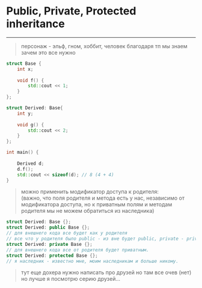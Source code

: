 # Public, Private, Protected inheritance
***
> персонаж - эльф, гном, хоббит, человек
> благодаря тп мы знаем зачем это все нужно

```c++
struct Base {
    int x;
    
    void f() {
        std::cout << 1;
    }
};

struct Derived: Base{
    int y;
    
    void g() {
        std::cout << 2;
    }
};

int main() {
    
    Derived d;
    d.f();
    std::cout << sizeof(d); // 8 (4 + 4)
}
```

> можно применить модификатор доступа к родителя:  
> (важно, что поля родителя и метода есть у нас, независимо от модификатора доступа, но к приватным полям и методам родителя мы не можем обратиться из наследника) 

```c++
struct Derived: Base {};
struct Derived: public Base {}; 
// для внешнего кода все будет как у родителя
// все что у родителя было public - из вне будет public, private - private
struct Derived: private Base {};
// для внешнего кода все от родителя будет приватным.
struct Derived: protected Base {}; 
// я наследник - известно мне, моим наследникам и больше никому.
```

> тут еще дохера нужно написать про друзей но там все очев (нет)  
> но лучше я посмотрю серию друзей...